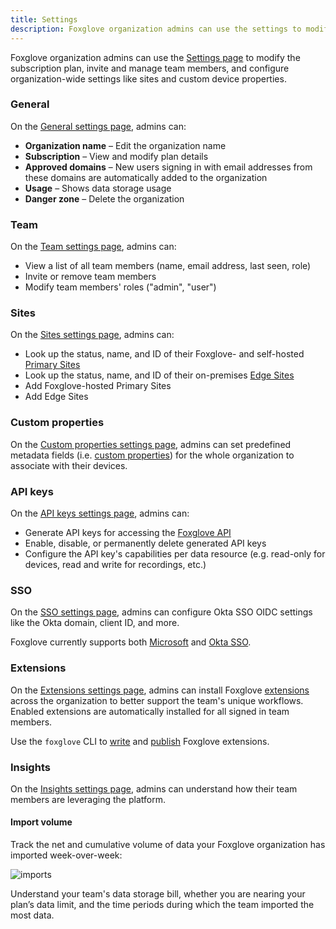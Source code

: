 ```yaml
---
title: Settings
description: Foxglove organization admins can use the settings to modify the subscription plan, invite and manage team members, and configure organization-wide settings like sites and custom device properties.
---
```


Foxglove organization admins can use the [Settings page](https://app.foxglove.dev/~/settings) to modify the subscription plan, invite and manage team members, and configure organization-wide settings like sites and custom device properties.

### General

On the [General settings page](https://app.foxglove.dev/~/settings/general), admins can:

- **Organization name** – Edit the organization name
- **Subscription** – View and modify plan details
- **Approved domains** – New users signing in with email addresses from these domains are automatically added to the organization
- **Usage** – Shows data storage usage
- **Danger zone** – Delete the organization

### Team

On the [Team settings page](https://app.foxglove.dev/~/settings/team), admins can:

- View a list of all team members (name, email address, last seen, role)
- Invite or remove team members
- Modify team members' roles ("admin", "user")

### Sites

On the [Sites settings page](https://app.foxglove.dev/~/settings/sites), admins can:

- Look up the status, name, and ID of their Foxglove- and self-hosted [Primary Sites](/docs/primary-sites/introduction)
- Look up the status, name, and ID of their on-premises [Edge Sites](/docs/edge-sites/introduction)
- Add Foxglove-hosted Primary Sites
- Add Edge Sites

### Custom properties

On the [Custom properties settings page](https://app.foxglove.dev/~/settings/custom-properties), admins can set predefined metadata fields (i.e. [custom properties](/docs/devices#custom-properties)) for the whole organization to associate with their devices.

### API keys

On the [API keys settings page](https://app.foxglove.dev/~/settings/apikeys), admins can:

- Generate API keys for accessing the [Foxglove API](/docs/api)
- Enable, disable, or permanently delete generated API keys
- Configure the API key's capabilities per data resource (e.g. read-only for devices, read and write for recordings, etc.)

### SSO

On the [SSO settings page](https://app.foxglove.dev/~/settings/oidc), admins can configure Okta SSO OIDC settings like the Okta domain, client ID, and more.

Foxglove currently supports both [Microsoft](https://foxglove.dev/blog/announcing-microsoft-sign-in) and [Okta SSO](/docs/organization-setup/okta-sso).

### Extensions

On the [Extensions settings page](https://app.foxglove.dev/~/settings/extensions), admins can install Foxglove [extensions](/docs/visualization/extensions/introduction) across the organization to better support the team's unique workflows. Enabled extensions are automatically installed for all signed in team members.

Use the `foxglove` CLI to [write](/docs/visualization/extensions/introduction#writing-an-extension) and [publish](/docs/visualization/extensions/publish) Foxglove extensions.

### Insights

On the [Insights settings page](https://app.foxglove.dev/~/settings/insights), admins can understand how their team members are leveraging the platform.

#### Import volume

Track the net and cumulative volume of data your Foxglove organization has imported week-over-week:

![imports](/img/docs/organization-setup/insights/imports.webp)

Understand your team's data storage bill, whether you are nearing your plan’s data limit, and the time periods during which the team imported the most data.
